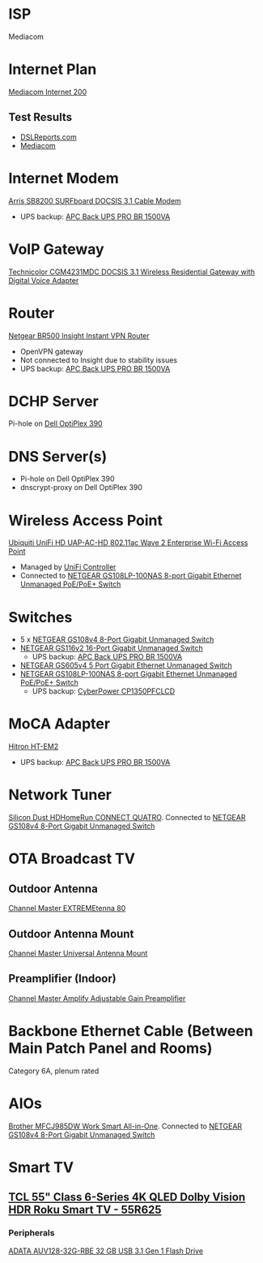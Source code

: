 # ISP

Mediacom

# Internet Plan

[Mediacom Internet 200](https://mediacomcable.com/products/internet/)

## Test Results

* [DSLReports.com](http://www.dslreports.com/speedtest/62405594)
* [Mediacom](https://github.com/jdrch/Hardware/blob/master/Mediacom%20Cable%20%20%20Speed%20Test%202019-09-30.png)

# Internet Modem

[Arris SB8200 SURFboard DOCSIS 3.1 Cable Modem](https://www.arris.com/surfboard/products/cable-modems/sb8200/) 

* UPS backup: [APC Back UPS PRO BR 1500VA](https://github.com/jdrch/Hardware/blob/master/UPS.md#battery-backed-up-devices)

# VoIP Gateway

[Technicolor CGM4231MDC DOCSIS 3.1 Wireless Residential Gateway with Digital Voice Adapter](https://mediacomcc.custhelp.com/euf/assets/documents/modem%20user%20guides/Technicolor_CGM4231_user_guide.pdf)

# Router

[Netgear BR500 Insight Instant VPN Router](https://www.netgear.com/images/datasheet/security/BR500.pdf)

* OpenVPN gateway
* Not connected to Insight due to stability issues
* UPS backup: [APC Back UPS PRO BR 1500VA](https://github.com/jdrch/Hardware/blob/master/UPS.md#battery-backed-up-devices)

# DCHP Server

Pi-hole on [Dell OptiPlex 390](https://github.com/jdrch/Hardware/blob/master/Dell%20OptiPlex%20390-1%20SFF.md#roles)

# DNS Server(s)

* Pi-hole on Dell OptiPlex 390
* dnscrypt-proxy on Dell OptiPlex 390

# Wireless Access Point

[Ubiquiti UniFi HD UAP-AC-HD 802.11ac Wave 2 Enterprise Wi-Fi Access Point](https://dl.ubnt.com/datasheets/unifi/UniFi_UAP-AC-HD_DS.pdf)
* Managed by [UniFi Controller](https://github.com/jdrch/Hardware/blob/master/Raspberry%20Pi%203%20Model%20B%2B.md#roles)
* Connected to [NETGEAR GS108LP-100NAS 8-port Gigabit Ethernet Unmanaged PoE/PoE+ Switch](https://github.com/jdrch/Hardware/blob/master/Network.md#switches)

# Switches

* 5 x [NETGEAR GS108v4 8-Port Gigabit Unmanaged Switch](https://www.netgear.com/images/datasheet/switches/GS105v5_GS108v4_GS116v2.pdf)
* [NETGEAR GS116v2 16-Port Gigabit Unmanaged Switch](https://www.netgear.com/images/datasheet/switches/GS105v5_GS108v4_GS116v2.pdf)
  * UPS backup: [APC Back UPS PRO BR 1500VA](https://github.com/jdrch/Hardware/blob/master/UPS.md#battery-backed-up-devices)
* [NETGEAR GS605v4 5 Port Gigabit Ethernet Unmanaged Switch](https://www.netgear.com/support/product/GS605v4)
* [NETGEAR GS108LP-100NAS 8-port Gigabit Ethernet Unmanaged PoE/PoE+ Switch](https://www.netgear.com/images/datasheet/switches/GS108LP_GS108PP_GS116LP_GS116PP_DS.pdf)
  * UPS backup: [CyberPower CP1350PFCLCD](https://github.com/jdrch/Hardware/blob/master/UPS.md#battery-backed-up-devices-1)

# MoCA Adapter

[Hitron HT-EM2](http://www.hitron-americas.com/product/ht-em2/)
* UPS backup: [APC Back UPS PRO BR 1500VA](https://github.com/jdrch/Hardware/blob/master/UPS.md#battery-backed-up-devices)

# Network Tuner

[Silicon Dust HDHomeRun CONNECT QUATRO](https://www.silicondust.com/product/hdhomerun-connect-quatro/). Connected to [NETGEAR GS108v4 8-Port Gigabit Unmanaged Switch](https://github.com/jdrch/Hardware/blob/master/Network.md#switches)

# OTA Broadcast TV

## Outdoor Antenna

[Channel Master EXTREMEtenna 80](https://www.channelmaster.com/Digital_HDTV_Outdoor_TV_Antenna_p/cm-4228hd.htm)

## Outdoor Antenna Mount

[Channel Master Universal Antenna Mount](https://www.channelmaster.com/Universal_Antenna_Mount_p/cm-3090.htm)

## Preamplifier (Indoor)

[Channel Master Amplify Adjustable Gain Preamplifier](https://www.channelmaster.com/Amplify_TV_Antenna_Preamplifier_p/cm-7777hd.htm)

# Backbone Ethernet Cable (Between Main Patch Panel and Rooms)

Category 6A, plenum rated

# AIOs

[Brother MFCJ985DW Work Smart All-in-One](https://www.brother-usa.com/products/mfcj985dw). Connected to [NETGEAR GS108v4 8-Port Gigabit Unmanaged Switch](https://github.com/jdrch/Hardware/blob/master/Network.md#switches)

# Smart TV

## [TCL 55" Class 6-Series 4K QLED Dolby Vision HDR Roku Smart TV - 55R625](https://www.tclusa.com/products/home-theater/6-series/tcl-55-class-6-series-4k-qled-hdr-roku-smart-tv-55r625)

### Peripherals

[ADATA AUV128-32G-RBE 32 GB USB 3.1 Gen 1 Flash Drive](https://github.com/jdrch/Hardware/blob/master/Storage.md#usb)